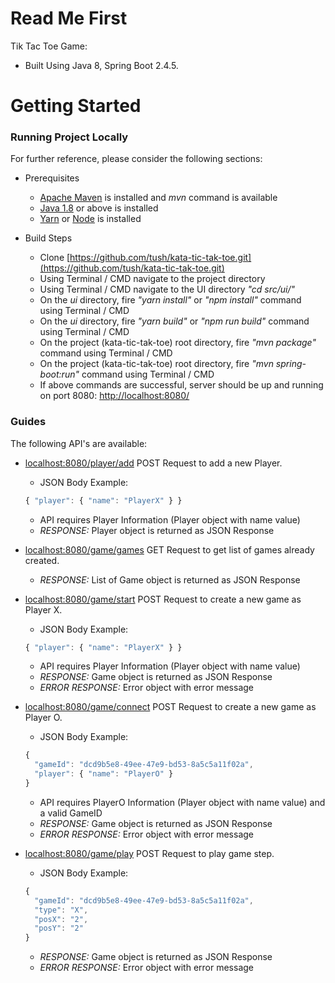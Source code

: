 # Read Me First
Tik Tac Toe Game:

* Built Using Java 8, Spring Boot 2.4.5.

# Getting Started

### Running Project Locally

For further reference, please consider the following sections:

* Prerequisites
  * [Apache Maven](https://maven.apache.org/) is installed and *mvn* command is available
  * [Java 1.8](https://www.oracle.com/be/java/) or above is installed
  * [Yarn](https://classic.yarnpkg.com/en/) or [Node](https://nodejs.org/en/) is installed

* Build Steps
  * Clone [https://github.com/tush/kata-tic-tak-toe.git](https://github.com/tush/kata-tic-tak-toe.git)
  * Using Terminal / CMD navigate to the project directory
  * Using Terminal / CMD navigate to the UI directory *"cd src/ui/"*
  * On the *ui* directory, fire *"yarn install"* or *"npm install"* command using Terminal / CMD
  * On the *ui* directory, fire *"yarn build"* or *"npm run build"* command using Terminal / CMD
  * On the project (kata-tic-tak-toe) root directory, fire *"mvn package"* command using Terminal / CMD
  * On the project (kata-tic-tak-toe) root directory, fire *"mvn spring-boot:run"* command using Terminal / CMD
  * If above commands are successful, server should be up and running on port 8080: [http://localhost:8080/](http://localhost:8080/)

  
### Guides
The following API's are available:
* [localhost:8080/player/add](localhost:8080/player/add) POST Request to add a new Player.
  * JSON Body Example:
  ```javascript
  { "player": { "name": "PlayerX" } }
  ```
  * API requires Player Information (Player object with name value)
  * *RESPONSE:* Player object is returned as JSON Response
  
* [localhost:8080/game/games](localhost:8080/game/games) GET Request to get list of games already created.
  * *RESPONSE:* List of Game object is returned as JSON Response
  
* [localhost:8080/game/start](localhost:8080/game/start) POST Request to create a new game as Player X.
  * JSON Body Example:
  ```javascript
  { "player": { "name": "PlayerX" } }
  ```
  * API requires Player Information (Player object with name value)
  * *RESPONSE:* Game object is returned as JSON Response
  * *ERROR RESPONSE:* Error object with error message
  
* [localhost:8080/game/connect](localhost:8080/game/connect) POST Request to create a new game as Player O.
  * JSON Body Example:
  ```javascript
  { 
    "gameId": "dcd9b5e8-49ee-47e9-bd53-8a5c5a11f02a",
    "player": { "name": "PlayerO" }
  }
  ```
  * API requires PlayerO Information (Player object with name value) and a valid GameID
  * *RESPONSE:* Game object is returned as JSON Response
  * *ERROR RESPONSE:* Error object with error message
  
* [localhost:8080/game/play](localhost:8080/game/play) POST Request to play game step.
  * JSON Body Example:
  ```javascript
  { 
    "gameId": "dcd9b5e8-49ee-47e9-bd53-8a5c5a11f02a",
    "type": "X",
    "posX": "2",
    "posY": "2"
  }
  ```
  * *RESPONSE:* Game object is returned as JSON Response
  * *ERROR RESPONSE:* Error object with error message


